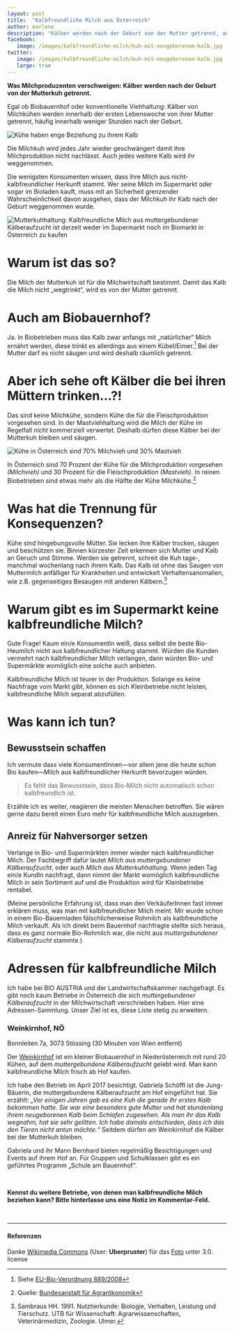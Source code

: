 ```yaml
---
layout: post
title:  "Kalbfreundliche Milch aus Österreich"
author: marlene
description: "Kälber werden nach der Geburt von der Mutter getrennt, auch für Biomilch. Über den Hintergrund und kalbfreundliche Alternativen in Österreich."
facebook:
   image: /images/kalbfreundliche-milch/kuh-mit-neugeborenem-kalb.jpg
twitter:
   image: /images/kalbfreundliche-milch/kuh-mit-neugeborenem-kalb.jpg
   large: true
---
```


**Was Milchproduzenten verschweigen: Kälber werden nach der Geburt von der Mutterkuh getrennt.**

Egal ob Biobauernhof oder konventionelle Viehhaltung: Kälber von Milchkühen werden innerhalb der ersten Lebenswoche von ihrer Mutter getrennt, häufig innerhalb weniger Stunden nach der Geburt.

<img src="/images/kalbfreundliche-milch/kuh-mit-neugeborenem-kalb.jpg" alt="Kühe haben enge Beziehung zu ihrem Kalb">

<!--more-->

Die Milchkuh wird jedes Jahr wieder geschwängert damit ihre Milchproduktion nicht nachlässt. Auch jedes weitere Kalb wird ihr weggenommen.

Die wenigsten Konsumenten wissen, dass ihre Milch aus nicht-kalbfreundlicher Herkunft stammt. Wer seine Milch im Supermarkt oder sogar im Bioladen kauft, muss mit an Sicherheit grenzender Wahrscheinlichkeit davon ausgehen, dass der Milchkuh ihr Kalb nach der Geburt weggenommen wurde.

<img src="/images/kalbfreundliche-milch/kalb-freundliche-milch@2x.png" alt="Mutterkuhhaltung: Kalbfreundliche Milch aus muttergebundener Kälberaufzucht ist derzeit weder im Supermarkt noch im Biomarkt in Österreich zu kaufen">

# Warum ist das so?
Die Milch der Mutterkuh ist für die Milchwirtschaft bestimmt. Damit das Kalb die Milch nicht „wegtrinkt“, wird es von der Mutter getrennt.

# Auch am Biobauernhof?
Ja. In Biobetrieben muss das Kalb zwar anfangs mit „natürlicher“ Milch ernährt werden, diese trinkt es allerdings aus einem Kübel/Eimer.[^natuerliche-milch] Bei der Mutter darf es nicht säugen und wird deshalb räumlich getrennt.

# Aber ich sehe oft Kälber die bei ihren Müttern trinken...?!
Das sind keine Milchkühe, sondern Kühe die für die Fleischproduktion vorgesehen sind. In der Mastviehhaltung wird die Milch der Kühe im Regelfall _nicht_ kommerziell verwertet. Deshalb dürfen diese Kälber bei der Mutterkuh bleiben und säugen.

<img src="/images/kalbfreundliche-milch/kuehe-in-oesterreich@2x.png" alt="Kühe in Österreich sind 70% Milchvieh und 30% Mastvieh">

In Österreich sind 70 Prozent der Kühe für die Milchproduktion vorgesehen _(Milchvieh)_ und 30 Prozent für die Fleischproduktion _(Mastvieh)_. In reinen Biobetrieben sind etwas mehr als die Hälfte der Kühe Milchkühe.[^viehhaltung]

# Was hat die Trennung für Konsequenzen?
Kühe sind hingebungsvolle Mütter. Sie lecken ihre Kälber trocken, säugen und beschützen sie. Binnen kürzester Zeit erkennen sich Mutter und Kalb an Geruch und Stimme. Werden sie getrennt, schreit die Kuh tage-, manchmal wochenlang nach ihrem Kalb. Das Kalb ist ohne das Saugen von Muttermilch anfälliger für Krankheiten und entwickelt Verhaltensanomalien, wie z.B. gegenseitiges Besaugen mit anderen Kälbern.[^sambraus]

# Warum gibt es im Supermarkt keine kalbfreundliche Milch?
Gute Frage! Kaum ein/e KonsumentIn weiß, dass selbst die beste Bio-Heumilch nicht aus kalbfreundlicher Haltung stammt. Würden die Kunden vermehrt nach kalbfreundlicher Milch verlangen, dann würden Bio- und Supermärkte womöglich eine solche auch anbieten.

Kalbfreundliche Milch ist teurer in der Produktion. Solange es keine Nachfrage vom Markt gibt, können es sich Kleinbetriebe nicht leisten, kalbfreundliche Milch separat abzufüllen.

# Was kann ich tun?

## Bewusstsein schaffen
Ich vermute dass viele KonsumentInnen—vor allem jene die heute schon Bio kaufen—Milch aus kalbfreundlicher Herkunft bevorzugen würden.

> Es fehlt das Bewusstsein, dass Bio-Milch nicht automatisch schon kalbfreundlich ist.

Erzähle ich es weiter, reagieren die meisten Menschen betroffen. Sie wären gerne dazu bereit einen Euro mehr für kalbfreundliche Milch auszugeben.

## Anreiz für Nahversorger setzen
Verlange in Bio- und Supermärkten immer wieder nach kalbfreundlicher Milch. Der Fachbegriff dafür lautet _Milch aus muttergebundener Kälberaufzucht_, oder auch _Milch aus Mutterkuhhaltung_. Wenn jeden Tag ein/e KundIn nachfragt, dann nimmt der Markt womöglich kalbfreundliche Milch in sein Sortiment auf und die Produktion wird für Kleinbetriebe rentabel.

(Meine persönliche Erfahrung ist, dass man den VerkäuferInnen fast immer erklären muss, was man mit kalbfreundlicher Milch meint. Mir wurde schon in einem Bio-Bauernladen fälschlicherweise Rohmilch als kalbfreundliche Milch verkauft. Als ich direkt beim Bauernhof nachfragte stellte sich heraus, dass es ganz normale Bio-Rohmilch war, die nicht aus _muttergebundener Kälberaufzucht_ stammte.)

# Adressen für kalbfreundliche Milch
Ich habe bei BIO AUSTRIA und der Landwirtschaftskammer nachgefragt. Es gibt noch kaum Betriebe in Österreich die sich _muttergebundener Kälberaufzucht_ in der Milchwirtschaft verschrieben haben. Hier eine Adressen-Sammlung. Unser Ziel ist es, diese Liste stetig zu erweitern.

### Weinkirnhof, NÖ
Bonnleiten 7a, 3073 Stössing (30 Minuten von Wien entfernt)

Der [Weinkirnhof]( https://www.weinkirnhof.at/) ist ein kleiner Biobauernhof in Niederösterreich mit rund 20 Kühen, auf dem _muttergebundene Kälberaufzucht_ gelebt wird. Man kann kalbfreundliche Milch frisch ab Hof kaufen.

Ich habe den Betrieb im April 2017 besichtigt. Gabriela Schöffl ist die Jung-Bäuerin, die muttergebundene Kälberaufzucht am Hof eingeführt hat. Sie erzählt: _„Vor einigen Jahren gab es eine Kuh die gerade ihr erstes Kalb bekommen hatte. Sie war eine besonders gute Mutter und hat stundenlang ihrem neugeborenen Kalb beim Schlafen zugesehen. Als man ihr das Kalb wegnahm, hat sie sehr gelitten. Ich habe damals entschieden, dass ich das den Tieren nicht antun möchte.“_ Seitdem dürfen am Weinkirnhof die Kälber bei der Mutterkuh bleiben.

Gabriela und ihr Mann Bernhard bieten regelmäßig Besichtigungen und Events auf ihrem Hof an. Für Gruppen und Schulklassen gibt es ein geführtes Programm „Schule am Bauernhof“.

&nbsp;

**Kennst du weitere Betriebe, von denen man kalbfreundliche Milch beziehen kann? Bitte hinterlasse uns eine Notiz im Kommentar-Feld.**

&nbsp;

* * *

#### Referenzen

Danke [Wikimedia Commons](https://wikimediafoundation.org/wiki/Ways_to_Give) (User: **Uberpruster**) für das [Foto](https://commons.wikimedia.org/wiki/File:New_born_Frisian_red_white_calf.jpg) unter 3.0. license

[^natuerliche-milch]: Siehe [EU-Bio-Verordnung 889/2008]( http://www.bio-austria.at/app/uploads/889-20150101_Kons_DE.pdf)

[^viehhaltung]: Quelle: [Bundesanstalt für Agrarökonomik]( http://www.agraroekonomik.at/index.php?id=regrinderbest)

[^sambraus]: Sambraus HH. 1991. Nutztierkunde: Biologie, Verhalten, Leistung und Tierschutz. UTB für Wissenschaft: Agrarwissenschaften, Veterinärmedizin, Zoologie. Ulmer.
